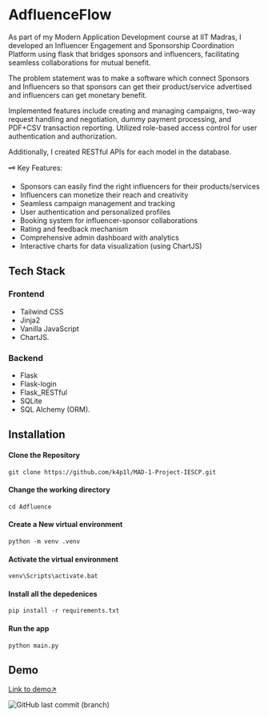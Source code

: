 
# AdfluenceFlow

As part of my Modern Application Development course at IIT Madras, I developed an Influencer Engagement and Sponsorship Coordination Platform using flask that bridges sponsors and influencers, facilitating seamless collaborations for mutual benefit.

The problem statement was to make a software which connect Sponsors and Influencers so that sponsors can get their product/service advertised and influencers can get monetary benefit.

Implemented features include creating and managing campaigns, two-way request handling and negotiation, dummy payment processing, and PDF+CSV transaction reporting. Utilized role-based access control for user authentication and authorization.

Additionally, I created RESTful APIs for each model in the database.

🗝️ Key Features:
- Sponsors can easily find the right influencers for their products/services
- Influencers can monetize their reach and creativity
- Seamless campaign management and tracking
- User authentication and personalized profiles
- Booking system for influencer-sponsor collaborations
- Rating and feedback mechanism
- Comprehensive admin dashboard with analytics
- Interactive charts for data visualization (using ChartJS)
## Tech Stack
### Frontend
- Tailwind CSS 
- Jinja2
- Vanilla JavaScript
- ChartJS.

### Backend
- Flask 
- Flask-login 
- Flask_RESTful
- SQLite
- SQL Alchemy (ORM).
## Installation

#### Clone the Repository 
``` 
git clone https://github.com/k4p1l/MAD-1-Project-IESCP.git
```
#### Change the working directory
```
cd Adfluence
```
#### 

#### Create a New virtual environment
```
python -m venv .venv
```
#### Activate the virtual environment
```
venv\Scripts\activate.bat
```
#### Install all the depedenices 
```
pip install -r requirements.txt
```
#### Run the app
```
python main.py 
```

## Demo

[Link to demo↗️](https://mad-1-project-iescp.onrender.com/)



![GitHub last commit (branch)](https://img.shields.io/github/last-commit/k4p1l/MAD-1-Project-IESCP/main?style=for-the-badge&logo=git&labelColor=fff&color=000)
